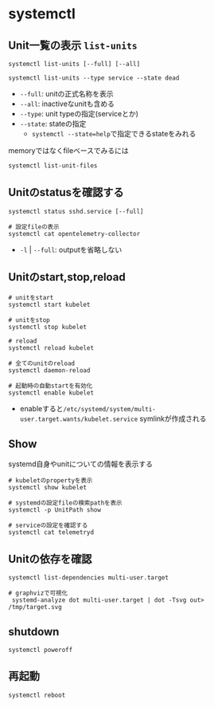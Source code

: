 # systemctl

## Unit一覧の表示 `list-units`

```shell
systemctl list-units [--full] [--all]

systemctl list-units --type service --state dead
```

* `--full`: unitの正式名称を表示
* `--all`: inactiveなunitも含める
* `--type`: unit typeの指定(serviceとか)
* `--state`: stateの指定
  * `systemctl --state=help`で指定できるstateをみれる

memoryではなくfileベースでみるには

```sh
systemctl list-unit-files
```


## Unitのstatusを確認する

```shell
systemctl status sshd.service [--full]

# 設定fileの表示
systemctl cat opentelemetry-collector
```

* `-l` | `--full`: outputを省略しない

## Unitのstart,stop,reload

```shell
# unitをstart
systemctl start kubelet

# unitをstop
systemctl stop kubelet

# reload
systemctl reload kubelet

# 全てのunitのreload
systemctl daemon-reload

# 起動時の自動startを有効化
systemctl enable kubelet
```

* enableすると`/etc/systemd/system/multi-user.target.wants/kubelet.service` symlinkが作成される

## Show

systemd自身やunitについての情報を表示する

```shell
# kubeletのpropertyを表示
systemctl show kubelet

# systemdの設定fileの検索pathを表示
systemctl -p UnitPath show

# serviceの設定を確認する
systemctl cat telemetryd
```

## Unitの依存を確認

```shell
systemctl list-dependencies multi-user.target

# graphvizで可視化
 systemd-analyze dot multi-user.target | dot -Tsvg out> /tmp/target.svg
```

## shutdown

```shell
systemctl poweroff
```

## 再起動

```shell
systemctl reboot
```


